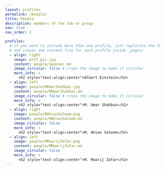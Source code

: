 ```yaml
---
layout: profiles
permalink: /people/
title: People
description: members of the lab or group
nav: true
nav_order: 2

profiles:
  # if you want to include more than one profile, just replicate the following block
  # and create one content file for each profile inside _pages/
  - align: right
    image: prof_pic.jpg
    content: people/sponsor.md
    image_circular: false # crops the image to make it circular
    more_info: >
      <h2 style="text-align:center">Albert Einstein</h2>
  - align: left
    image: people/MUmarShahbaz.jpg
    content: people/MUmarShahbaz.md
    image_circular: false # crops the image to make it circular
    more_info: >
      <h2 style="text-align:center">M. Umar Shahbaz</h2>
  - align: right
    image: people/MAhsanSaleem.png
    content: people/MAhsanSaleem.md
    image_circular: false
    more_info: >
      <h2 style="text-align:center">M. Ahsan Saleem</h2>
  - align: left
    image: people/MMaarijZafar.png
    content: people/MMaarijZafar.md
    image_circular: false
    more_info: >
      <h2 style="text-align:center">M. Maarij Zafar</h2>
---
```

